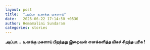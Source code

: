 ```yaml
---
layout: post
title:  "அப்பா உனக்கு மகளாய்"
date:   2025-06-22 17:14:50 +0530
author: Hemamalini Sundaram
categories: stories
---
```


**அப்பா\... உனக்கு மகளாய் பிறந்தது இறைவன் எனக்களித்த மிகச் சிறந்த பரிசு !**
